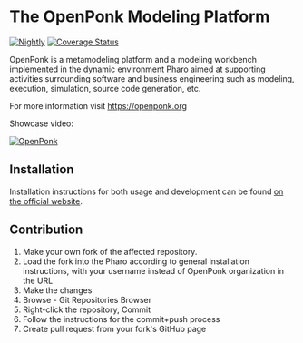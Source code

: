 # The OpenPonk Modeling Platform
[![Nightly](https://github.com/OpenPonk/openponk/actions/workflows/nightly.yml/badge.svg)](https://github.com/OpenPonk/openponk/actions/workflows/nightly.yml)  [![Coverage Status](https://coveralls.io/repos/github/OpenPonk/openponk/badge.svg?branch=master)](https://coveralls.io/github/OpenPonk/openponk?branch=master)

OpenPonk is a metamodeling platform and a modeling workbench implemented in the dynamic environment [Pharo](https://pharo.org) aimed at supporting activities surrounding software and business engineering such as modeling, execution, simulation, source code generation, etc.

For more information visit https://openponk.org

Showcase video:

[![OpenPonk](http://img.youtube.com/vi/_gQgXdJyr-0/0.jpg)](https://www.youtube.com/watch?v=_gQgXdJyr-0)


## Installation

Installation instructions for both usage and development can be found [on the official website](https://openponk.org/#download).

## Contribution

1. Make your own fork of the affected repository.
2. Load the fork into the Pharo according to general installation instructions, with your username instead of OpenPonk organization in the URL
3. Make the changes
4. Browse - Git Repositories Browser
5. Right-click the repository, Commit
6. Follow the instructions for the commit+push process
7. Create pull request from your fork's GitHub page
